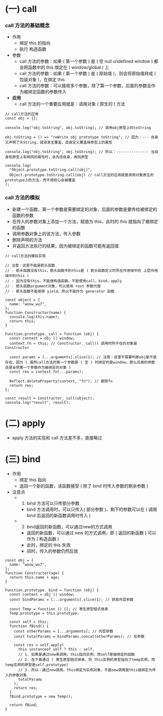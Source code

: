 # (一) call

### call 方法的基础概念

- 作用
  - 绑定 this 的指向
  - 执行 构造函数
- 参数
  - call 方法的参数：如果 ( 第一个参数 ) 是 ( 空 null undefined window ) 都会把函数中的 this 绑定在 ( window/global ) 上
  - call 方法的参数：如果 ( 第一个参数 ) 是 ( 原始值 )，则会将原始值转成 ( 包装对象 )，在绑定 this
  - call 方法的参数：可以接收多个参数，除了第一个参数，后面的参数会作为被绑定函数的参数传入
- **应用**
  - call 方法的一个重要应用就是：调用对象 ( 原生的 ) 方法

```
// call方法的应用
const obj = {};

console.log("obj.toString", obj.toString); // 调用obj原型上的toString

obj.toString = () => "reWrite obj prototype toString"; // 因为：--- 自身又声明了头String，就会发生覆盖，自身定义覆盖掉原型上的属性

console.log("obj.toString", obj.toString); // 所以：--------------- 当自身和原型上有相同的属性时，会先找自身，再找原型

console.log(
  "Object.prototype.toString.call(obj)",
  Object.prototype.toString.call(obj) // call方法的应用就是调用对象原生的prototype上的方法，而不用担心会被覆盖
);
```

### call 方法的模拟

- 新建一个函数，第一个参数是需要绑定的对象，后面的参数是要传给被绑定的函数的参数
- 在传入的参数对象上添加一个方法，赋值为 this，此时的 this 就指向了被绑定的函数
- 调用参数对象上的该方法，传入参数
- 删除声明的方法
- 并返回方法执行的结果，因为被绑定的函数可能有返回值

```
// call方法的模拟实现

// 注意：这里不能是箭头函数
// - 箭头函数没有this，箭头函数中的this是 ( 箭头函数定义时所在作用域中的 上层作用域中的this )
// - 因为没有this，不能做构造函数，不能使用call，bind，apply
// - 箭头函数argument对象，可以使用 rest 参数代替
// - 箭头函数不能使用 yield，所以不能作为 generator 函数

const object = {
  name: "woow_wu7",
};
function Constructor(name) {
  console.log(this.name);
  return this;
}

Function.prototype._call = function (obj) {
  const context = obj || window;
  context.fn = this; // Constructor._call() 调用时所子在的对象是 Constructor

  const params = [...arguments].slice(1); // 注意：这里不需要判断obj是不是存在，因为 ( 虽然call方法的第一个参数是 ( 空 ) 时绑定的是window，那么后面的参数还是会把第一个参数作为被绑定的对象 )
  const res = context.fn(...params);

  Reflect.deleteProperty(context, "fn"); // 删除fn
  return res;
};

const result = Constructor._call(object);
console.log("result", result);
```

# (二) apply

- apply 方法的实现和 call 方法差不多，直接略过

# (三) bind

- 作用
  - 绑定 this 指向
  - 返回一个新的函数，该函数接受 ( 除了 bind 时传入参数的剩余参数 )
- 注意点
  - 1. bind 方法可以只传部分参数
    - bind 方法调用时，可以只传入( 部分参数 )，剩下的参数可以在 ( 调用 bind 后返回的新函数调用时传入 )
  - 2. bind返回的新函数，可以通过new的方式调用
    - 返回的新函数，可以通过 new 的方式调用，即 ( 返回的新函数 ) 可以作为 ( 构造函数 )
    - 此时，绑定的 this 失效
    - 同时，传入的参数仍然后效

```
const obj = {
  name: "woow_wu7",
};
function Constructor(age) {
  return this.name + age;
}

Function.prototype._bind = function (obj) {
  const context = obj || window;
  const bindParams = [...arguments].slice(1); // 获取外层参数

  const Temp = function () {}; // 寄生原型链式继承
  Temp.prototype = this.prototype;

  const self = this;
  function fBind() {
    const otherParams = [...arguments]; // 内层参数
    const totalParams = bindParams.concat(otherParams); // 总参数

    const res = self.apply(
      this instanceof self ? this : self,
      // 1. 如果是通过new来调用，this指向实例，而self是被绑定的函数
      // 2. 在下面通过 ( 寄生原型链式继承，将 this实例的原型指向了temp实例，而temp实例的原型是self.prototype)
      // 3. 所以：通过new调用，this绑定为实例对象，不是new调用就this就绑定为传入的参数对象
      totalParams
    );
    return res;
  }
  fBind.prototype = new Temp();

  return fBind;
}
```
